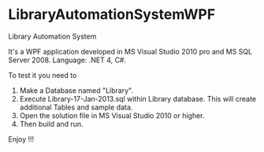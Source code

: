 LibraryAutomationSystemWPF
==========================
Library Automation System

It's a WPF application developed in MS Visual Studio 2010 pro and MS SQL Server 2008.
Language: .NET 4, C#.

To test it you need to
1. Make a Database named "Library".
2. Execute  Library-17-Jan-2013.sql within Library database. This will create additional Tables and sample data.
3. Open the solution file in MS Visual Studio 2010 or higher.
4. Then build and run.

Enjoy !!!
